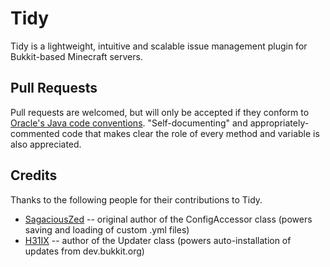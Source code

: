 # Tidy
Tidy is a lightweight, intuitive and scalable issue management plugin for Bukkit-based Minecraft servers.

## Pull Requests
Pull requests are welcomed, but will only be accepted if they conform to [Oracle's Java code conventions](http://www.oracle.com/technetwork/java/codeconv-138413.html). "Self-documenting" and appropriately-commented code that makes clear the role of every method and variable is also appreciated.

## Credits
Thanks to the following people for their contributions to Tidy.

* [SagaciousZed](https://github.com/SagaciousZed) -- original author of the ConfigAccessor class (powers saving and loading of custom .yml files)
* [H31IX](https://github.com/h31ix) -- author of the Updater class (powers auto-installation of updates from dev.bukkit.org)